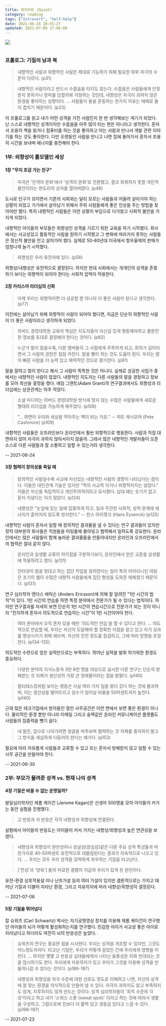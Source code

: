 ```yaml
---
title: 콰이어트 (Quiet)
category: reading
tags: ["Introvert", "Self-help"]
date: 2021-06-24 10:55:27
updated: 2021-07-06 17:06:09
---
```


![](/quiet.jpg)

```toc
```

### 프롤로그: 기질의 남과 북

> 내향적인 사람과 외향적인 사람은 제대로 기능하기 위해 필요한 외부 자극의 수준이 다르다. (p31)

> 내향적인 사람이라고 반드시 수줍음을 타지도 않는다. 수줍음은 사람들에게 인정받지 못하거나 창피를 당할까봐 걱정하는 것인데, 내향성은 자극이 과하지 않은 환경을 좋아하는 성향이다. ... 사람들이 둘을 혼동하는 한가지 이유는 때때로 둘이 겹치기 때문이다. (p33)

이 프롤로그를 읽고 내가 어떤 성격을 가진 사람인지 한 번 생각해보는 계기가 되었다. 난 스스로 내향적인 성격이지만 수줍음을 아주 많이 타는 편은 아니라고 생각한다. 혼자서 조용히 책을 읽거나 컴퓨터를 하는 것을 좋아하고 아는 사람과 만나서 개발 관련 이야기를 하는 것도 좋아한다. 다만 오랫동안 사람을 만나고 나면 집에 돌아가서 혼자서 조용히 시간을 보내며 에너지를 충전해야 한다.

### 1부: 외향성이 롤모델인 세상

#### 1장 "무지 호감 가는 친구"

> 미국은 '인격의 문화'에서 '성격의 문화'로 전환했고, 결코 회복하지 못할 개인적 불안이라는 판도라의 상자를 열어버렸다. (p46)

도시로 인구가 모이면서 기존의 사회와는 달리 모르는 사람들과 어울려 살아가야 하는 상황이 되었고 거기에서 살아남기 위해서 주위 사람들에게 좋은 인상을 주는 방법을 찾아야만 했다. 특히 내향적인 사람들은 이런 상황이 부담으로 다가왔고 사회적 불안을 가지게 되었다.

내향적인 아이들의 부모들은 외향성인 성격을 기르기 위한 교육을 하기 시작했다. 회사에서는 사교성있고 활동적인 사람을 원하기 시작했고 그 변화에 따라가지 못하는 사람들은 정신적 불안을 안고 살아가야 했다. 실제로 50-60년대 미국에서 항우울제의 판매가 엄청나게 늘기 시작했다.

> 외향성은 우리 유전자에 있다. (p58)

외향성/내향성은 유전적으로 결정된다. 하지만 현대 사회에서는 개개인의 성격을 존중하기 보다는 외향적이 되어야 한다는 사회적 압력이 작용한다.

#### 2장 카리스마 리더십의 신화

> 이제 우리는 외향적이면 더 성공할 뿐 아니라 더 좋은 사람이 된다고 생각한다. (p77)

이전에는 살아남기 위해 외향적이 사람이 되어야 했다면, 지금은 단순히 외향적인 사람이 더 좋은 사람이라고 생각하게 되었다.

> 하버드 경영대학원 교육의 핵심은 지도자들이 자신감 있게 행동해야하고 불완전한 정보를 토대로 결정해야 한다는 것이다. (p82)

> 누군가 말이 많을수록, 다른 멤버들이 그 사람에게 주목하게 되고, 회의가 길어지면서 그 사람의 권한은 점점 커진다. 말을 빨리 하는 것도 도움이 된다. 우리는 말이 빠른 사람을 더 능력 있고 매력적인 것으로 평가한다. (p91)

말을 잘하고 많이 한다고 해서 그 사람이 똑똑한 것은 아니다. 실제로 성공한 사업가 중에서는 내향적인 사람이 많았다. 내향적인 지도자는 다른 사람들의 말을 경청하고 정보를 모아 최선을 결정을 했다. 애덤 그랜트(Adam Grant)의 연구결과에서도 외향성과 리더십에는 상관관계는 아주 적었다.

> 소셜 미디어는 하버드 경영대학원 방식에 맞지 않는 수많은 사람들에게 새로운 형태의 리더십을 가능하게 해주었다. (p108)

> "... 화면이 우리와 세상을 막아주는 벽이 되는 거죠." -- 피트 캐시모어 (Pete Cashmore) (p109)

내향적인 사람들은 오프라인보다 온라인에서 훨씬 외향적으로 행동한다. 사람과 직접 대면하지 않아 자극이 과하지 않아서이지 않을까. 그래서 많은 내향적인 개발자들이 오픈소스로 다른 사람들과 잘 소통하고 일할 수 있는거라 생각한다.

-- 2021-06-24

#### 3장 협력이 창의성을 죽일 때

> 창의적인 사람일수록 사교에 자신있는 내향적인 사람의 경향이 나타났다는 점이다. 이들은 대인관계 기술은 있지만 "딱히 사교적 이거나 외향적이지는 않았다." 이들은 자신을 독립적이고 개인주의적이라고 묘사했다. 십대 떄는 숫기가 없고 혼자 지냈다는 이가 많았다. (p124)

> 내향성은 "눈앞에 있는 일에 집중하게 하고, 일과 무관한 사회적, 성적 문제에 에너지가 흩어지지 않도록 방지한다." -- 한스 아이젱크 (Hans Eysenck) (p125)

내향적인 사람이 혼자서 일할 때 창의적인 결과물을 낼 수 있다는 연구 결과들이 있지만 정작 대부분의 회사들은 직원들을 미팅룸에 몰아넣고 협력해서 일하도록 강요한다. 온라인에서는 많은 사람들이 함께 놀라운 결과물들을 만들어내지만 온라인과 오프라인에서의 협력은 절대 같지 않다.

> 온라인과 실생활 교류의 차이점을 구분하기보다, 온라인에서 얻은 교훈을 실생활에 적용하려고 했다. (p131)

> 인터넷이 얼굴 맞대고 하는 집단 작업을 장려한다는 점이 특히 아이러니인 까닭은 초기의 웹이 수많은 내향적 사람들에게 집단 형성을 도와준 매체였기 때문이다. (p131)

연구 심리학자 앤더스 에릭슨 (Anders Ericsson)에 의해 잘 알려진 "1만 시간의 법칙"이 있다. 1만 시간의 연습을 하면 특정 분야에서 전문가가 될 수 있다는 법칙이다. 하지만 연구결과를 자세히 보면 단순히 1만 시간의 연습시간으로 전문가가 되는 것이 아니라 "진지하게 혼자서 의도적으로 연습하는 시간"이 1만 시간이어야 한다.

> 여러 분야에서 오직 혼자 있을 때만 '의도적인 연습'을 할 수 있다고 한다. ... 의도적으로 연습할 때, 우리는 자신이 도달해야 할 정확한 지점을 알고 있고 자기 성과를 향상시키기 위해 애쓰며, 자신의 진전 정도를 점검하고, 그에 따라 방향을 조정한다. (p134-135)

의도적인 수련으로 얻은 실력만으로는 부족하다. 뛰어난 실력을 발휘 하기위한 환경도 중요하다.

> 다양한 분야의 지식노동자 3만 8천 명을 대상으로 실시한 다른 연구는 단순히 방해받는 것 자체가 생산성의 가장 큰 장애물이라는 점을 밝혔다. (p140)

> 멀티태스킹처럼 보이는 행동은 사실 여러 가지 일을 왔다 갔다 하는 것에 불과하며, 이는 생산성을 떨어뜨리고 실수가 일어날 비율을 50퍼센트까지 높인다. (p140)

근래 많은 테크기업에서 받아들인 열린 사무공간은 이런 면에서 보면 좋은 환경이 아니다. 물리적인 환경 뿐만 아니라 이메일 그리고 슬랙같은 온라인 커뮤니케이션 플랫폼도 사람들의 집중력을 뺏기 쉽다.

> 내 말은, 앞으로 나아가려면 얼굴을 마주보며 협력하는 것 자체를 중지하지 말고 그 방식을 세심하게 다듬어야 한다는 얘기다. (p153)

필요에 따라 자유롭게 사람들과 교류할 수 있고 또는 혼자서 방해받지 않고 일할 수 있는 사무 공간을 만들어야 한다.

-- 2021-06-30

### 2부: 부모가 물려준 성격 vs. 현재 나의 성격

#### 4장 기질은 바꿀 수 없는 운명일까?

발달심리학자인 제롬 케이건 (Jerome Kagan)은 신생아 500명을 모아 아이들이 커가는 동안 실험을 진행했다.

> 고 반응과 저 반응은 각각 내향성과 외향성에 연결된다.

실험에서 아이들의 반응도는 아이들이 커서 가지는 내향성/외향성과 높은 연관성을 보였다.

> 내향성과 외향성이 원만성이나 성실성(양심성)같은 다른 주요 성격 특성들과 마찬가지로 40-50퍼센트 유전적으로 대물림된다는 결과가 지속적으로 나오고 있다. ... 우리는 모두 우리 성격을 강력하게 좌우하는 기질을 타고난다.

> ['천성'과 '양육'] 둘의 미묘한 결합이 지금의 우리가 있게 된 원인이다.

유전-환경 상호작용설 이나 난초가설 등의 여러 가설이 있지만 결론적으로는 가지고 태어난 기질과 더불어 자라난 환경, 그리고 자유의지에 따라 내향성/외향성이 결정된다.

-- 2021-07-06

#### 5장 기질을 뛰어넘다

칼 슈위츠 (Carl Schwartz) 박사는 자기공명영상 장치를 이용해 제롬 케이건이 연구했던 아이들의 뇌가 어떻게 활성화하는지를 연구했다. 민감한 아이가 사교성 좋은 아이로 자라났다고 하더라도 여전히 뇌의 반응성은 높았다.

> 슈위츠의 연구는 중요한 점을 시사한다. 우리는 성격을 개조할 수 있지만, 그것도 어느정도까지다. 타고난 기질은, 우리가 어떻게 살았든 간에 우리에게 영향을 미친다. ... 하지만 몇몇 고 반응성 십대들에게서 나타난 융통성은 이와 반대되는 것을 암시하기도 한다. 우리에게 자유의지가 있고 우리가 그것을 이용해 성격을 만들어나갈 수 있다는 것이다. (p186-187)

> 내향성과 외향성을 자극 수준에 대한 선호도 정도로 이해하고 나면, 자신의 성격에 잘 맞는 환경을 의식적으로 만들어 낼 수 있다. 자극이 과하지도 않고 부족하지도 않게, 지루하지도 않게 만드는 것이다. 성격 심리학자들이 '최적 수준의 각성'이라고 하고 내가 '스위스 스폿 (sweat spot)' 이라고 하는 것에 따라서 생활을 구성하고, 그럼으로써 진보다 더 활력 있고 생동감 있다고 느낄 수 있다. (p196-197)

-- 2021-07-23
